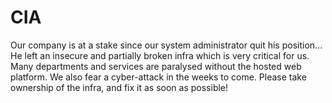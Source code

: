 # CIA
Our company is at a stake since our system administrator quit his position...
He left an insecure and partially broken infra which is very critical for us.
Many departments and services are paralysed without the hosted web platform.
We also fear a cyber-attack in the weeks to come.
Please take ownership of the infra, and fix it as soon as possible!
